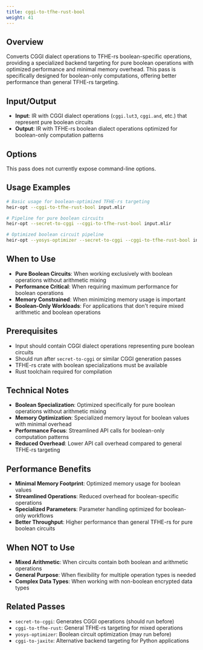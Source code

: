 ```yaml
---
title: cggi-to-tfhe-rust-bool
weight: 41
---
```


## Overview

Converts CGGI dialect operations to TFHE-rs boolean-specific operations,
providing a specialized backend targeting for pure boolean operations with
optimized performance and minimal memory overhead. This pass is specifically
designed for boolean-only computations, offering better performance than general
TFHE-rs targeting.

## Input/Output

- **Input**: IR with CGGI dialect operations (`cggi.lut3`, `cggi.and`, etc.)
  that represent pure boolean circuits
- **Output**: IR with TFHE-rs boolean dialect operations optimized for
  boolean-only computation patterns

## Options

This pass does not currently expose command-line options.

## Usage Examples

```bash
# Basic usage for boolean-optimized TFHE-rs targeting
heir-opt --cggi-to-tfhe-rust-bool input.mlir

# Pipeline for pure boolean circuits
heir-opt --secret-to-cggi --cggi-to-tfhe-rust-bool input.mlir

# Optimized boolean circuit pipeline
heir-opt --yosys-optimizer --secret-to-cggi --cggi-to-tfhe-rust-bool input.mlir
```

## When to Use

- **Pure Boolean Circuits**: When working exclusively with boolean operations
  without arithmetic mixing
- **Performance Critical**: When requiring maximum performance for boolean
  operations
- **Memory Constrained**: When minimizing memory usage is important
- **Boolean-Only Workloads**: For applications that don't require mixed
  arithmetic and boolean operations

## Prerequisites

- Input should contain CGGI dialect operations representing pure boolean
  circuits
- Should run after `secret-to-cggi` or similar CGGI generation passes
- TFHE-rs crate with boolean specializations must be available
- Rust toolchain required for compilation

## Technical Notes

- **Boolean Specialization**: Optimized specifically for pure boolean operations
  without arithmetic mixing
- **Memory Optimization**: Specialized memory layout for boolean values with
  minimal overhead
- **Performance Focus**: Streamlined API calls for boolean-only computation
  patterns
- **Reduced Overhead**: Lower API call overhead compared to general TFHE-rs
  targeting

## Performance Benefits

- **Minimal Memory Footprint**: Optimized memory usage for boolean values
- **Streamlined Operations**: Reduced overhead for boolean-specific operations
- **Specialized Parameters**: Parameter handling optimized for boolean-only
  workflows
- **Better Throughput**: Higher performance than general TFHE-rs for pure
  boolean circuits

## When NOT to Use

- **Mixed Arithmetic**: When circuits contain both boolean and arithmetic
  operations
- **General Purpose**: When flexibility for multiple operation types is needed
- **Complex Data Types**: When working with non-boolean encrypted data types

## Related Passes

- `secret-to-cggi`: Generates CGGI operations (should run before)
- `cggi-to-tfhe-rust`: General TFHE-rs targeting for mixed operations
- `yosys-optimizer`: Boolean circuit optimization (may run before)
- `cggi-to-jaxite`: Alternative backend targeting for Python applications
